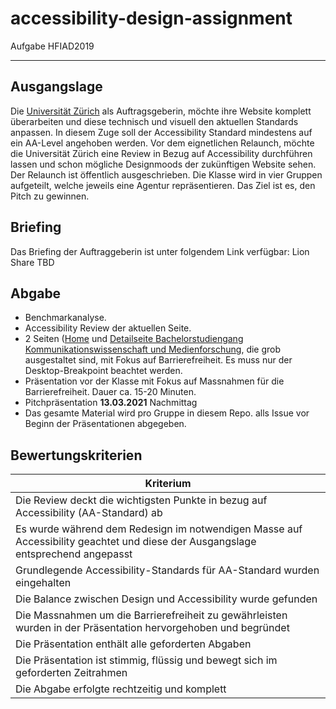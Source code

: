 # accessibility-design-assignment
Aufgabe HFIAD2019

***

## Ausgangslage

Die [Universität Zürich](https://www.uzh.ch/de.html) als Auftragsgeberin, möchte ihre Website komplett überarbeiten und diese technisch und visuell den aktuellen Standards anpassen. In diesem Zuge soll der Accessibility Standard mindestens auf ein AA-Level angehoben werden. Vor dem eignetlichen Relaunch, möchte die Universität Zürich eine Review in Bezug auf Accessibility durchführen lassen und schon mögliche Designmoods der zukünftigen Website sehen. Der Relaunch ist öffentlich ausgeschrieben. Die Klasse wird in vier Gruppen aufgeteilt, welche jeweils eine Agentur repräsentieren. Das Ziel ist es, den Pitch zu gewinnen.

## Briefing

Das Briefing der Auftraggeberin ist unter folgendem Link verfügbar: Lion Share TBD

## Abgabe
* Benchmarkanalyse.
* Accessibility Review der aktuellen Seite.
* 2 Seiten ([Home](https://www.uzh.ch/de.html) und [Detailseite Bachelorstudiengang Kommunikationswissenschaft und
Medienforschung](http://www.degrees.uzh.ch/de/bachelor/50000007/50890576/50904125), die grob ausgestaltet sind, mit Fokus auf Barrierefreiheit. 
Es muss nur der Desktop-Breakpoint beachtet werden.
* Präsentation vor der Klasse mit Fokus auf Massnahmen für die Barrierefreiheit. Dauer ca. 15-20 Minuten.
* Pitchpräsentation **13.03.2021** Nachmittag
* Das gesamte Material wird pro Gruppe in diesem Repo. alls Issue vor Beginn der Präsentationen abgegeben.


## Bewertungskriterien

| Kriterium     |
| ------------- |
| Die Review deckt die wichtigsten Punkte in bezug auf Accessibility (AA-Standard) ab  |
| Es wurde während dem Redesign im notwendigen Masse auf Accessibility geachtet und diese der Ausgangslage entsprechend angepasst    |
| Grundlegende Accessibility-Standards für AA-Standard wurden eingehalten |
| Die Balance zwischen Design und Accessibility wurde gefunden |
| Die Massnahmen um die Barrierefreiheit zu gewährleisten wurden in der Präsentation hervorgehoben und begründet |
| Die Präsentation enthält alle geforderten Abgaben |
| Die Präsentation ist stimmig, flüssig und bewegt sich im geforderten Zeitrahmen |
| Die Abgabe erfolgte rechtzeitig und komplett |
